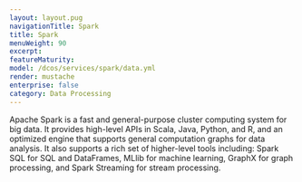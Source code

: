 ```yaml
---
layout: layout.pug
navigationTitle: Spark
title: Spark
menuWeight: 90
excerpt: 
featureMaturity:
model: /dcos/services/spark/data.yml
render: mustache
enterprise: false
category: Data Processing
---
```


Apache Spark is a fast and general-purpose cluster computing system for big data. It provides high-level APIs in Scala, Java, Python, and R, and an optimized engine that supports general computation graphs for data analysis. It also supports a rich set of higher-level tools including: Spark SQL for SQL and DataFrames, MLlib for machine learning, GraphX for graph processing, and Spark Streaming for stream processing.
